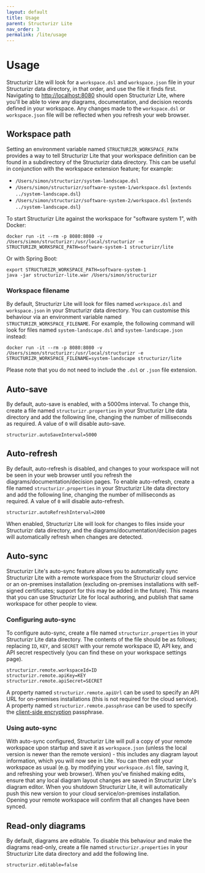 ```yaml
---
layout: default
title: Usage
parent: Structurizr Lite
nav_order: 3
permalink: /lite/usage
---
```


# Usage

Structurizr Lite will look for a `workspace.dsl` and `workspace.json` file in your Structurizr data directory, in that order, and use the file it finds first.
Navigating to [http://localhost:8080](http://localhost:8080) should open Structurizr Lite,
where you'll be able to view any diagrams, documentation, and decision records defined in your workspace.
Any changes made to the `workspace.dsl` or `workspace.json` file will be reflected when you refresh your web browser.

## Workspace path

Setting an environment variable named `STRUCTURIZR_WORKSPACE_PATH` provides a way to tell Structurizr Lite that your
workspace definition can be found in a subdirectory of the Structurizr data directory.
This can be useful in conjunction with the workspace extension feature; for example:

- `/Users/simon/structurizr/system-landscape.dsl`
- `/Users/simon/structurizr/software-system-1/workspace.dsl` (`extends ../system-landscape.dsl`)
- `/Users/simon/structurizr/software-system-2/workspace.dsl` (`extends ../system-landscape.dsl`)

To start Structurizr Lite against the workspace for "software system 1", with Docker:

```
docker run -it --rm -p 8080:8080 -v /Users/simon/structurizr:/usr/local/structurizr -e STRUCTURIZR_WORKSPACE_PATH=software-system-1 structurizr/lite
```

Or with Spring Boot:

```
export STRUCTURIZR_WORKSPACE_PATH=software-system-1
java -jar structurizr-lite.war /Users/simon/structurizr
```

### Workspace filename

By default, Structurizr Lite will look for files named `workspace.dsl` and `workspace.json` in your Structurizr data directory.
You can customise this behaviour via an environment variable named `STRUCTURIZR_WORKSPACE_FILENAME`.
For example, the following command will look for files named `system-landscape.dsl` and `system-landscape.json` instead:

```
docker run -it --rm -p 8080:8080 -v /Users/simon/structurizr:/usr/local/structurizr -e STRUCTURIZR_WORKSPACE_FILENAME=system-landscape structurizr/lite
```

Please note that you do not need to include the `.dsl` or `.json` file extension.

## Auto-save

By default, auto-save is enabled, with a 5000ms interval. To change this, create a file named `structurizr.properties`
in your Structurizr Lite data directory and add the following line, changing the number of milliseconds as required. A value of `0` will disable auto-save.

```
structurizr.autoSaveInterval=5000
```

## Auto-refresh

By default, auto-refresh is disabled, and changes to your workspace will not be seen in your web browser until you refresh the diagrams/documentation/decision pages.
To enable auto-refresh, create a file named `structurizr.properties`
in your Structurizr Lite data directory and add the following line, changing the number of milliseconds as required. A value of `0` will disable auto-refresh.

```
structurizr.autoRefreshInterval=2000
```

When enabled, Structurizr Lite will look for changes to files inside your Structurizr data directory, and the diagrams/documentation/decision pages will automatically refresh when changes are detected.

## Auto-sync

Structurizr Lite's auto-sync feature allows you to automatically sync Structurizr Lite with a remote workspace from the Structurizr cloud service or an on-premises installation
(excluding on-premises installations with self-signed certificates; support for this may be added in the future).
This means that you can use Structurizr Lite for local authoring, and publish that same workspace for other people to view.

### Configuring auto-sync

To configure auto-sync, create a file named `structurizr.properties`
in your Structurizr Lite data directory. The contents of the file should be as follows;
replacing `ID`, `KEY`, and `SECRET` with your remote workspace ID, API key, and API secret respectively (you can find these on your workspace settings page).


```
structurizr.remote.workspaceId=ID
structurizr.remote.apiKey=KEY
structurizr.remote.apiSecret=SECRET
```


A property named `structurizr.remote.apiUrl` can be used to specify an API URL for on-premises installations (this is not required for the cloud service).
A property named `structurizr.remote.passphrase` can be used to specify the [client-side encryption](https://structurizr.com/help/client-side-encryption) passphrase.

### Using auto-sync

With auto-sync configured, Structurizr Lite will pull a copy of your remote workspace upon startup and save it as `workspace.json`
(unless the local version is newer than the remote version) - this includes any diagram layout information, which you will now see in Lite.
You can then edit your workspace as usual (e.g. by modifying your `workspace.dsl` file, saving it, and refreshing your web browser).
When you've finished making edits, ensure that any local diagram layout changes are saved in Structurizr Lite's diagram editor.
When you shutdown Structurizr Lite, it will automatically push this new version to your cloud service/on-premises installation.
Opening your remote workspace will confirm that all changes have been synced.

## Read-only diagrams

By default, diagrams are editable. To disable this behaviour and make the diagrams read-only, create a file named `structurizr.properties`
in your Structurizr Lite data directory and add the following line.

```
structurizr.editable=false
```